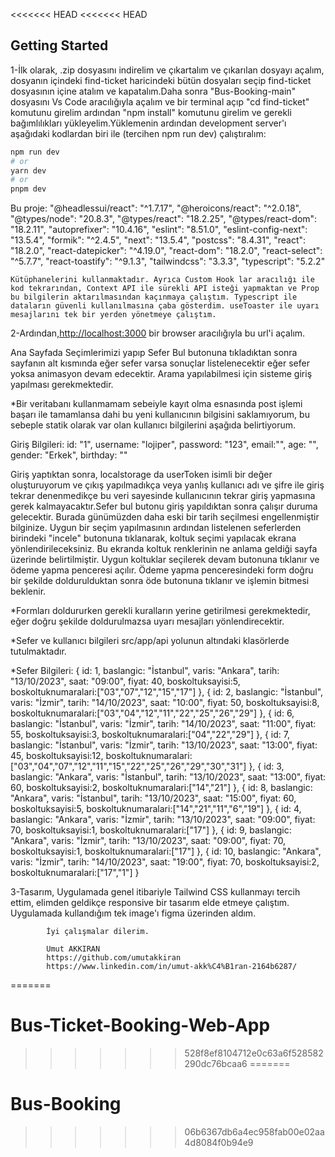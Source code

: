 <<<<<<< HEAD
<<<<<<< HEAD


## Getting Started

1-İlk olarak, .zip dosyasını indirelim ve çıkartalım ve çıkarılan dosyayı açalım, dosyanın içindeki find-ticket haricindeki bütün dosyaları seçip find-ticket dosyasının içine atalım ve kapatalım.Daha sonra "Bus-Booking-main" dosyasını  Vs Code aracılığıyla açalım ve bir terminal açıp "cd find-ticket" komutunu girelim ardından "npm install" komutunu girelim ve gerekli bağımlılıkları yükleyelim.Yüklemenin ardından development server'ı aşağıdaki kodlardan biri ile (tercihen npm run dev) çalıştıralım:

```bash
npm run dev
# or
yarn dev
# or
pnpm dev
```

Bu proje: 
   "@headlessui/react": "^1.7.17",
    "@heroicons/react": "^2.0.18",
    "@types/node": "20.8.3",
    "@types/react": "18.2.25",
    "@types/react-dom": "18.2.11",
    "autoprefixer": "10.4.16",
    "eslint": "8.51.0",
    "eslint-config-next": "13.5.4",
    "formik": "^2.4.5",
    "next": "13.5.4",
    "postcss": "8.4.31",
    "react": "18.2.0",
    "react-datepicker": "^4.19.0",
    "react-dom": "18.2.0",
    "react-select": "^5.7.7",
    "react-toastify": "^9.1.3",
    "tailwindcss": "3.3.3",
    "typescript": "5.2.2"

    Kütüphanelerini kullanmaktadır. Ayrıca Custom Hook lar aracılığı ile kod tekrarından, Context API ile sürekli API isteği yapmaktan ve Prop bu bilgilerin aktarılmasından kaçınmaya çalıştım. Typescript ile dataların güvenli kullanılmasına çaba gösterdim. useToaster ile uyarı mesajlarını tek bir yerden yönetmeye çalıştım.



2-Ardından,[http://localhost:3000](http://localhost:3000) bir browser aracılığıyla bu url'i açalım.


Ana Sayfada Seçimlerimizi yapıp Sefer Bul butonuna tıkladıktan sonra sayfanın alt kısmında eğer sefer varsa sonuçlar listelenecektir eğer sefer yoksa animasyon devam edecektir. Arama yapılabilmesi için sisteme giriş yapılması gerekmektedir.

*Bir veritabanı kullanmamam sebeiyle kayıt olma esnasında post işlemi başarı ile tamamlansa dahi bu yeni kullanıcının bilgisini saklamıyorum, bu sebeple statik olarak var olan kullanıcı bilgilerini aşağıda belirtiyorum.

Giriş Bilgileri:
    id: "1",
    username: "lojiper",
    password: "123",
    email:"",
    age: "",
    gender: "Erkek",
    birthday: ""

Giriş yaptıktan sonra, localstorage da userToken isimli bir değer oluşturuyorum ve çıkış yapılmadıkça veya yanlış kullanıcı adı ve şifre ile giriş tekrar denenmedikçe bu veri sayesinde kullanıcının tekrar giriş yapmasına gerek kalmayacaktır.Sefer bul butonu giriş yapıldıktan sonra çalışır duruma gelecektir. Burada günümüzden daha eski bir tarih seçilmesi engellenmiştir bilginize. Uygun bir seçim yapılmasının ardından listelenen seferlerden birindeki "incele" butonuna tıklanarak, koltuk seçimi yapılacak ekrana yönlendirileceksiniz. Bu ekranda koltuk renklerinin ne anlama geldiği sayfa üzerinde belirtilmiştir. Uygun koltuklar seçilerek devam butonuna tıklanır ve ödeme yapma penceresi açılır. Ödeme yapma penceresindeki form doğru bir şekilde doldurulduktan sonra öde butonuna tıklanır ve işlemin bitmesi beklenir. 



*Formları doldururken gerekli kuralların yerine getirilmesi gerekmektedir, eğer doğru şekilde doldurulmazsa uyarı mesajları yönlendirecektir.

*Sefer ve kullanıcı bilgileri src/app/api yolunun altındaki klasörlerde tutulmaktadır.

*Sefer Bilgileri:
    {
    id: 1,
    baslangic: "İstanbul",
    varis: "Ankara",
    tarih: "13/10/2023",
    saat: "09:00",
    fiyat: 40,
    boskoltuksayisi:5,
    boskoltuknumaralari:["03","07","12","15","17"]
},
    {
        id: 2,
        baslangic: "İstanbul",
        varis: "İzmir",
        tarih: "14/10/2023",
        saat: "10:00",
        fiyat: 50,
        boskoltuksayisi:8,
        boskoltuknumaralari:["03","04","12","11","22","25","26","29"]
    },
    {
        id: 6,
        baslangic: "İstanbul",
        varis: "İzmir",
        tarih: "14/10/2023",
        saat: "11:00",
        fiyat: 55,
        boskoltuksayisi:3,
        boskoltuknumaralari:["04","22","29"]
    },
    {
        id: 7,
        baslangic: "İstanbul",
        varis: "İzmir",
        tarih: "13/10/2023",
        saat: "13:00",
        fiyat: 45,
        boskoltuksayisi:12,
        boskoltuknumaralari:["03","04","07","12","11","15","22","25","26","29","30","31"]
    },
        {
            id: 3,
            baslangic: "Ankara",
            varis: "İstanbul",
            tarih: "13/10/2023",
            saat: "13:00",
            fiyat: 60,
            boskoltuksayisi:2,
            boskoltuknumaralari:["14","21"]
        },
        {
            id: 8,
            baslangic: "Ankara",
            varis: "İstanbul",
            tarih: "13/10/2023",
            saat: "15:00",
            fiyat: 60,
            boskoltuksayisi:5,
            boskoltuknumaralari:["14","21","11","6","19"]
        },
            {
                id: 4,
                baslangic: "Ankara",
                varis: "İzmir",
                tarih: "13/10/2023",
                saat: "09:00",
                 fiyat: 70,
                 boskoltuksayisi:1,
                 boskoltuknumaralari:["17"]
            },
            {
                id: 9,
                baslangic: "Ankara",
                varis: "İzmir",
                tarih: "13/10/2023",
                saat: "09:00",
                 fiyat: 70,
                 boskoltuksayisi:1,
                 boskoltuknumaralari:["17"]
            },
            {
                id: 10,
                baslangic: "Ankara",
                varis: "İzmir",
                tarih: "14/10/2023",
                saat: "19:00",
                 fiyat: 70,
                 boskoltuksayisi:2,
                 boskoltuknumaralari:["17","1"]
            }

3-Tasarım, Uygulamada genel itibariyle Tailwind CSS kullanmayı tercih ettim, elimden geldikçe responsive bir tasarım elde etmeye çalıştım. Uygulamada kullandığım tek image'ı figma üzerinden aldım.

            İyi çalışmalar dilerim.

            Umut AKKIRAN
            https://github.com/umutakkiran
            https://www.linkedin.com/in/umut-akk%C4%B1ran-2164b6287/
=======
# Bus-Ticket-Booking-Web-App
>>>>>>> 528f8ef8104712e0c63a6f528582290dc76bcaa6
=======
# Bus-Booking
>>>>>>> 06b6367db6a4ec958fab00e02aa4d8084f0b94e9
